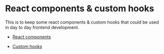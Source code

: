 # React components & custom hooks

This is to keep some react components & custom hooks that could be used in day to day frontend development.

- [React components](https://github.com/sjsouvik/react-components-hooks/tree/main/src/components)

- [Custom hooks](https://github.com/sjsouvik/react-components-hooks/tree/main/src/hooks)
